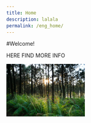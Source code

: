 ```yaml
---
title: Home
description: lalala
permalink: /eng_home/
---
```


#Welcome!

HERE FIND MORE INFO

<img title="" src="/images/ferns2.jpg" alt="Ferns 1.jpg" width="207" data-align="center">


